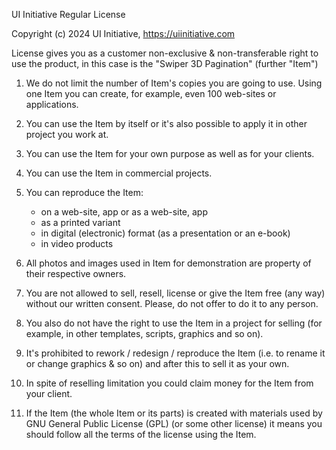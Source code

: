 UI Initiative Regular License

Copyright (c) 2024 UI Initiative, https://uiinitiative.com

License gives you as a customer non-exclusive & non-transferable right to use the product, in this case is the "Swiper 3D Pagination" (further "Item")

1. We do not limit the number of Item's copies you are going to use. Using one Item you can create, for example, even 100 web-sites or applications.
2. You can use the Item by itself or it's also possible to apply it in other project you work at.
3. You can use the Item for your own purpose as well as for your clients.
4. You can use the Item in commercial projects.
5. You can reproduce the Item:

   - on a web-site, app or as a web-site, app
   - as a printed variant
   - in digital (electronic) format (as a presentation or an e-book)
   - in video products

6. All photos and images used in Item for demonstration are property of their respective owners.
7. You are not allowed to sell, resell, license or give the Item free (any way) without our written consent. Please, do not offer to do it to any person.
8. You also do not have the right to use the Item in a project for selling (for example, in other templates, scripts, graphics and so on).
9. It's prohibited to rework / redesign / reproduce the Item (i.e. to rename it or change graphics & so on) and after this to sell it as your own.
10. In spite of reselling limitation you could claim money for the Item from your client.
11. If the Item (the whole Item or its parts) is created with materials used by GNU General Public License (GPL) (or some other license) it means you should follow all the terms of the license using the Item.
